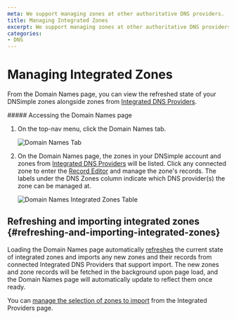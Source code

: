 ```yaml
---
meta: We support managing zones at other authoritative DNS providers.
title: Managing Integrated Zones
excerpt: We support managing zones at other authoritative DNS providers.
categories:
- DNS
---
```


# Managing Integrated Zones

From the Domain Names page, you can view the refreshed state of your DNSimple zones alongside zones from [Integrated DNS Providers](/articles/integrated-dns-providers).

<div class="section-steps" markdown="1">
##### Accessing the Domain Names page

1.  On the top-nav menu, click the <label>Domain Names</label> tab.

    ![Domain Names Tab](/files/domain-names-tab.png)

1.  On the <label>Domain Names</label> page, the zones in your DNSimple account and zones from [Integrated DNS Providers](/articles/integrated-dns-providers) will be listed. Click any connected zone to enter the [Record Editor](/articles/record-editor-integrated-zones) and manage the zone's records. The labels under the DNS Zones column indicate which DNS provider(s) the zone can be managed at.

    ![Domain Names Integrated Zones Table](/files/domain-names-integrated-zones.png)
</div>

## Refreshing and importing integrated zones {#refreshing-and-importing-integrated-zones}

Loading the Domain Names page automatically [refreshes](/articles/record-editor-integrated-zones#importing-integrated-zone-records) the current state of integrated zones and imports any new zones and their records from connected Integrated DNS Providers that support import. The new zones and zone records will be fetched in the background upon page load, and the Domain Names page will automatically update to reflect them once ready.

You can [manage the selection of zones to import](/articles/integrated-dns-providers##managing-integrated-zone-selection) from the Integrated Providers page.
